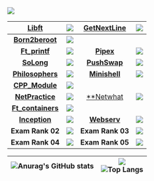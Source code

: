 <img src="https://badge42.herokuapp.com/api/stats/fmint?darkmode=true&privacyEmail=true&privacyCursus=true"/>

| [**Libft**](https://github.com/ilshmain/libft)  | <img src="https://badge42.herokuapp.com/api/project/fmint/Libft"/> | [**GetNextLine**](https://github.com/ilshmain/GetNextLine) | <img src="https://badge42.herokuapp.com/api/project/fmint/get_next_line"/> |
| :------------: | :------------: | :------------: | :------------: |
| [**Born2beroot**](https://github.com/ilshmain/born2beroot) | <img src="https://badge42.herokuapp.com/api/project/fmint/Born2beroot"/> |
| [**Ft_printf**](https://github.com/ilshmain/Printf) | <img src="https://badge42.herokuapp.com/api/project/fmint/ft_printf"/> | [**Pipex**](https://github.com/ilshmain/Pipex) | <img src="https://badge42.herokuapp.com/api/project/fmint/pipex"/> |
| [**SoLong**](https://github.com/ilshmain/SoLong) | <img src="https://badge42.herokuapp.com/api/project/fmint/so_long"/> | [**PushSwap**](https://github.com/ilshmain/PushSwap) | <img src="https://badge42.herokuapp.com/api/project/fmint/push_swap"/> |
| [**Philosophers**](https://github.com/ilshmain/Philosophers) | <img src="https://badge42.herokuapp.com/api/project/fmint/Philosophers"/> | [**Minishell**](https://github.com/ilshmain/GroupProjectMinishell) | <img src="https://badge42.herokuapp.com/api/project/fmint/minishell"/> |
| [**CPP_Module**](https://github.com/ilshmain/CPP_module) | <img src="https://badge42.herokuapp.com/api/project/fmint/CPP Module 08"/>
| [**NetPractice**]() | <img src="https://badge42.herokuapp.com/api/project/fmint/NetPractice"/> | [**Netwhat]() | <img src="https://badge42.herokuapp.com/api/project/fmint/netwhat"/> 
| [**Ft_containers**]() | <img src="https://badge42.herokuapp.com/api/project/fmint/ft_containers"/> |
| [**Inception**]() | <img src="https://badge42.herokuapp.com/api/project/fmint/Inception"/> | [**Webserv**]() | <img src="https://badge42.herokuapp.com/api/project/fmint/webserv"/> |
| **Exam Rank 02** | <img src="https://badge42.herokuapp.com/api/project/fmint/Exam Rank 02"/> | **Exam Rank 03** | <img src="https://badge42.herokuapp.com/api/project/fmint/Exam Rank 03"/> |
| **Exam Rank 04** | <img src="https://badge42.herokuapp.com/api/project/fmint/Exam Rank 04"/> | **Exam Rank 05** | <img src="https://badge42.herokuapp.com/api/project/fmint/Exam Rank 05"/> |

| ![Anurag's GitHub stats](https://github-readme-stats.vercel.app/api?username=ilshmain)  | ![](https://komarev.com/ghpvc/?username=ilshmain) <br> ![Top Langs](https://github-readme-stats.vercel.app/api/top-langs/?username=ilshmain&layout=compact&hide=Objective-C,Roff,Makefile&langs_count=6) |
| ------------ | ------------ |
